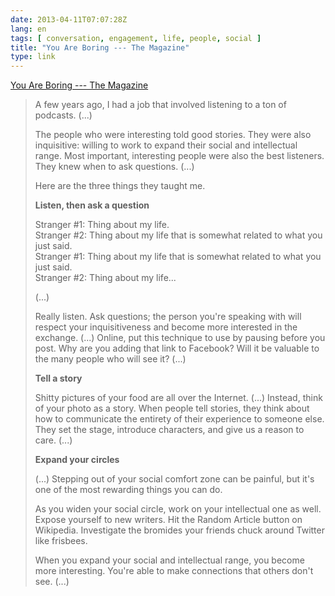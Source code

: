 ```yaml
---
date: 2013-04-11T07:07:28Z
lang: en
tags: [ conversation, engagement, life, people, social ]
title: "You Are Boring --- The Magazine"
type: link
---
```


[You Are Boring --- The
Magazine](http://the-magazine.org/4/you-are-boring)

> A few years ago, I had a job that involved listening to a ton of
> podcasts. (...)
>
> The people who were interesting told good stories. They were also
> inquisitive: willing to work to expand their social and intellectual
> range. Most important, interesting people were also the best
> listeners. They knew when to ask questions. (...)
>
> Here are the three things they taught me.
>
> **Listen, then ask a question**
>
> Stranger #1: Thing about my life.\
> Stranger #2: Thing about my life that is somewhat related to what you
> just said.\
> Stranger #1: Thing about my life that is somewhat related to what you
> just said.\
> Stranger #2: Thing about my life...
>
> (...)
>
> Really listen. Ask questions; the person you're speaking with will
> respect your inquisitiveness and become more interested in the
> exchange. (...) Online, put this technique to use by pausing before
> you post. Why are you adding that link to Facebook? Will it be
> valuable to the many people who will see it? (...)
>
> **Tell a story**
>
> Shitty pictures of your food are all over the Internet. (...) Instead,
> think of your photo as a story. When people tell stories, they think
> about how to communicate the entirety of their experience to someone
> else. They set the stage, introduce characters, and give us a reason
> to care. (...)
>
> **Expand your circles**
>
> (...) Stepping out of your social comfort zone can be painful, but
> it's one of the most rewarding things you can do.
>
> As you widen your social circle, work on your intellectual one as
> well. Expose yourself to new writers. Hit the Random Article button on
> Wikipedia. Investigate the bromides your friends chuck around Twitter
> like frisbees.
>
> When you expand your social and intellectual range, you become more
> interesting. You're able to make connections that others don't see.
> (...)

